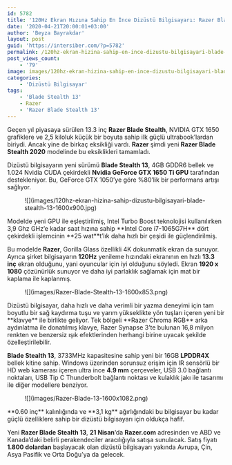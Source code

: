 ```yaml
---
id: 5782
title: '120Hz Ekran Hızına Sahip En İnce Dizüstü Bilgisayarı: Razer Blade Stealth 13'
date: '2020-04-21T20:00:01+03:00'
author: 'Beyza Bayrakdar'
layout: post
guid: 'https://intersiber.com/?p=5782'
permalink: /120hz-ekran-hizina-sahip-en-ince-dizustu-bilgisayari-blade-stealth-13/
post_views_count:
    - '79'
image: images/120hz-ekran-hizina-sahip-en-ince-dizustu-bilgisayari-blade-stealth-13.jpg
categories:
    - 'Dizüstü Bilgisayar'
tags:
    - 'Blade Stealth 13'
    - Razer
    - 'Razer Blade Stealth 13'
---
```


Geçen yıl piyasaya sürülen 13.3 inç **Razer Blade Stealth**, NVIDIA GTX 1650 grafiklere ve 2,5 kiloluk küçük bir boyuta sahip ilk güçlü ultrabook’lardan biriydi. Ancak yine de birkaç eksikliği vardı. **Razer** şimdi yeni **Razer Blade Stealth 2020** modelinde bu eksiklikleri tamamladı.

Dizüstü bilgisayarın yeni sürümü **Blade Stealth 13**, 4GB GDDR6 bellek ve 1.024 Nvidia CUDA çekirdekli **Nvidia GeForce GTX 1650 Ti GPU** tarafından destekleniyor. Bu, GeForce GTX 1050’ye göre %80’lik bir performans artışı sağlıyor.

<figure class="wp-block-image size-large">![](images/120hz-ekran-hizina-sahip-dizustu-bilgisayari-blade-stealth-13-1600x900.jpg)</figure>Modelde yeni GPU ile eşleştirilmiş, Intel Turbo Boost teknolojisi kullanılırken 3,9 Ghz GHz’e kadar saat hızına sahip **Intel Core i7-1065G7H** dört çekirdekli işlemcinin **25 wat**t’lık daha hızlı bir çeşidi ile güçlendirilmiş.

Bu modelde **Razer**, Gorilla Glass özellikli 4K dokunmatik ekran da sunuyor. Ayrıca şirket bilgisayarın **120Hz** yenileme hızındaki ekranının en hızlı **13.3 inç** ekran olduğunu, yani oyuncular için iyi olduğunu söyledi. Ekran **1920 x 1080** çözünürlük sunuyor ve daha iyi parlaklık sağlamak için mat bir kaplama ile kaplanmış.

<figure class="wp-block-image size-large">![](images/Razer-Blade-Stealth-13-1600x853.png)</figure>Dizüstü bilgisayar, daha hızlı ve daha verimli bir yazma deneyimi için tam boyutlu bir sağ kaydırma tuşu ve yarım yükseklikte yön tuşları içeren yeni bir **klavye** ile birlikte geliyor. Tek bölgeli **Razer Chroma RGB** arka aydınlatma ile donatılmış klavye, Razer Synapse 3’te bulunan 16,8 milyon renkten ve benzersiz ışık efektlerinden herhangi birine uyacak şekilde özelleştirilebilir.

**Blade Stealth 13**, 3733MHz kapasitesine sahip yeni bir 16GB **LPDDR4X** bellek kitine sahip. Windows üzerinden sorunsuz erişim için IR sensörlü bir HD web kamerası içeren ultra ince **4.9 mm** çerçeveler, USB 3.0 bağlantı noktaları, USB Tip C Thunderbolt bağlantı noktası ve kulaklık jakı ile tasarımı ile diğer modellere benziyor.

<figure class="wp-block-image size-large">![](images/Razer-Blade-13-1600x1082.png)</figure>**0.60 inç** kalınlığında ve **3,1 kg** ağırlığındaki bu bilgisayar bu kadar güçlü özelliklere sahip bir dizüstü bilgisayarı için oldukça hafif.

Yeni **Razer Blade Stealth 13**, **21 Nisan**‘da **Razer.com** adresinden ve ABD ve Kanada’daki belirli perakendeciler aracılığıyla satışa sunulacak. Satış fiyatı **1.800 dolardan** başlayacak olan dizüstü bilgisayarı yakında Avrupa, Çin, Asya Pasifik ve Orta Doğu’ya da gelecek.